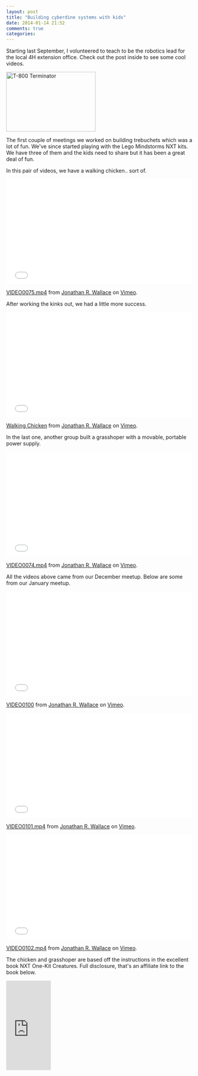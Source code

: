 ```yaml
---
layout: post
title: "Building cyberdine systems with kids"
date: 2014-01-14 21:52
comments: true
categories:
---
```


Starting last September, I volunteered to teach to be the robotics lead for the
local 4H extension office. Check out the post inside to see some cool videos.

<a href="http://www.flickr.com/photos/bonaparty/6223120971/" title="T-800 Terminator by Louis K., on Flickr"><img src="http://farm7.staticflickr.com/6169/6223120971_34a94e88b6_m.jpg" width="240" height="160" alt="T-800 Terminator"></a>

<!-- more -->

The first couple of meetings we worked on building trebuchets which was a lot of
fun. We've since started playing with the Lego Mindstorms NXT kits. We have
three of them and the kids need to share but it has been a great deal of fun.

In this pair of videos, we have a walking chicken.. sort of.

<iframe src="//player.vimeo.com/video/81304491" width="500" height="281" frameborder="0" webkitallowfullscreen mozallowfullscreen allowfullscreen></iframe> <p><a href="http://vimeo.com/81304491">VIDEO0075.mp4</a> from <a href="http://vimeo.com/jonathanrwallace">Jonathan R. Wallace</a> on <a href="https://vimeo.com">Vimeo</a>.</p>

After working the kinks out, we had a little more success.

<iframe src="//player.vimeo.com/video/84186555" width="500" height="281" frameborder="0" webkitallowfullscreen mozallowfullscreen allowfullscreen></iframe> <p><a href="http://vimeo.com/84186555">Walking Chicken</a> from <a href="http://vimeo.com/jonathanrwallace">Jonathan R. Wallace</a> on <a href="https://vimeo.com">Vimeo</a>.</p>

In the last one, another group built a grasshoper with a movable, portable power supply.

<iframe src="//player.vimeo.com/video/81304487" width="500" height="281" frameborder="0" webkitallowfullscreen mozallowfullscreen allowfullscreen></iframe> <p><a href="http://vimeo.com/81304487">VIDEO0074.mp4</a> from <a href="http://vimeo.com/jonathanrwallace">Jonathan R. Wallace</a> on <a href="https://vimeo.com">Vimeo</a>.</p>

All the videos above came from our December meetup. Below are some from our
January meetup.

<iframe src="//player.vimeo.com/video/84188137" width="500" height="281" frameborder="0" webkitallowfullscreen mozallowfullscreen allowfullscreen></iframe> <p><a href="http://vimeo.com/84188137">VIDEO0100</a> from <a href="http://vimeo.com/jonathanrwallace">Jonathan R. Wallace</a> on <a href="https://vimeo.com">Vimeo</a>.</p>

<iframe src="//player.vimeo.com/video/84188138" width="500" height="281" frameborder="0" webkitallowfullscreen mozallowfullscreen allowfullscreen></iframe> <p><a href="http://vimeo.com/84188138">VIDEO0101.mp4</a> from <a href="http://vimeo.com/jonathanrwallace">Jonathan R. Wallace</a> on <a href="https://vimeo.com">Vimeo</a>.</p>

<iframe src="//player.vimeo.com/video/84188139" width="500" height="281" frameborder="0" webkitallowfullscreen mozallowfullscreen allowfullscreen></iframe> <p><a href="http://vimeo.com/84188139">VIDEO0102.mp4</a> from <a href="http://vimeo.com/jonathanrwallace">Jonathan R. Wallace</a> on <a href="https://vimeo.com">Vimeo</a>.</p>

The chicken and grasshoper are based off the instructions in the excellent book NXT One-Kit
Creatures. Full disclosure, that's an affiliate link to the book below.

<iframe src="http://rcm-na.amazon-adsystem.com/e/cm?lt1=_blank&bc1=000000&IS2=1&bg1=FFFFFF&fc1=000000&lc1=0000FF&t=twominspa-20&o=1&p=8&l=as4&m=amazon&f=ifr&ref=ss_til&asins=B004K1EZMY" style="width:120px;height:240px;" scrolling="no" marginwidth="0" marginheight="0" frameborder="0"></iframe>
